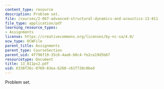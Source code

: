```yaml
---
content_type: resource
description: Problem set.
file: /courses/2-067-advanced-structural-dynamics-and-acoustics-13-811-spring-2004/6338f36c076083eab260c61f728c0bed_13_811ps2.pdf
file_type: application/pdf
learning_resource_types:
- Assignments
license: https://creativecommons.org/licenses/by-nc-sa/4.0/
ocw_type: OCWFile
parent_title: Assignments
parent_type: CourseSection
parent_uid: 4f796f19-35c6-4ae6-b0c4-fe2ca19d5b67
resourcetype: Document
title: 13_811ps2.pdf
uid: 6338f36c-0760-83ea-b260-c61f728c0bed
---
```

Problem set.